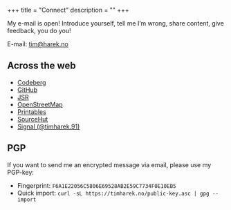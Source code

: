+++
title = "Connect"
description = ""
+++

My e-mail is open! Introduce yourself, tell me I’m wrong, share content, give
feedback, you do you!

E-mail: [tim@harek.no](mailto:tim@harek.no)

## Across the web

- [Codeberg](https://codeberg.org/timharek)
- [GitHub](https://github.com/timharek)
- [JSR](https://jsr.io/@timharek)
- [OpenStreetMap](https://www.openstreetmap.org/user/timharek)
- [Printables](https://www.printables.com/@timharek)
- [SourceHut](https://sr.ht/~timharek)
- [Signal (@timharek.91)](https://signal.me/#eu/LROc76aSLC_UOicGo__io5h7-akrMDuJu7QArz48VLyjKQqpTG1BB6SrRi4pjHbt)

## PGP

If you want to send me an encrypted message via email, please use my PGP-key:

- Fingerprint: `F6A1E22056C5806E69528AB2E59C7734F0E10EB5`
- Quick import: `curl -sL https://timharek.no/public-key.asc | gpg --import`
